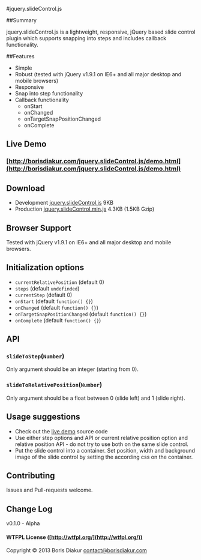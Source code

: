 #jquery.slideControl.js

##Summary

jquery.slideControl.js is a lightweight, responsive, jQuery based slide control plugin which supports snapping into steps and includes callback functionality.

##Features

* Simple
* Robust (tested with jQuery v1.9.1 on IE6+ and all major desktop and mobile browsers)
* Responsive
* Snap into step functionality
* Callback functionality
  * onStart
  * onChanged
  * onTargetSnapPositionChanged 
  * onComplete

## Live Demo

### [http://borisdiakur.com/jquery.slideControl.js/demo.html](http://borisdiakur.com/jquery.slideControl.js/demo.html)

## Download

* Development [jquery.slideControl.js](https://raw.github.com/borisdiakur/jquery.slideControl.js/master/jquery.slideControl.js) 9KB
* Production [jquery.slideControl.min.js](https://raw.github.com/borisdiakur/jquery.slideControl.js/master/jquery.slideControl.min.js) 4.3KB (1.5KB Gzip)

## Browser Support

Tested with jQuery v1.9.1 on IE6+ and all major desktop and mobile browsers.

## Initialization options

* `currentRelativePosition` (default 0)
* `steps` (default `undefinded`)
* `currentStep` (default 0)
* `onStart` (default `function() {}`)
* `onChanged` (default `function() {}`)
* `onTargetSnapPositionChanged` (default `function() {}`)
* `onComplete` (default `function() {}`)

## API

### `slideToStep`(`Number`)

Only argument should be an integer (starting from 0).

### `slideToRelativePosition`(`Number`)

Only argument should be a float between 0 (slide left) and 1 (slide right).

## Usage suggestions

* Check out the [live demo](http://borisdiakur.com/jquery.slideControl.js/demo.html) source code
* Use either step options and API or current relative position option and relative position API - do not try to use both on the same slide control.
* Put the slide control into a container. Set position, width and background image of the slide control by setting the according css on the container.

## Contributing

Issues and Pull-requests welcome.

## Change Log

v0.1.0 - Alpha

#### WTFPL License ([http://wtfpl.org/](http://wtfpl.org/))

Copyright © 2013 Boris Diakur [contact@borisdiakur.com](mailto:contact@borisdiakur.com)